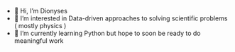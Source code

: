 - 👋 Hi, I’m Dionyses
- 👀 I’m interested in Data-driven approaches to solving scientific problems ( mostly physics )
- 🌱 I’m currently learning Python but hope to soon be ready to do meaningful work 


